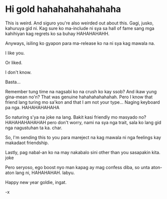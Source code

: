 <html>
<h1>Hi gold hahahahahahahaha</h1>
  <body>
    <p>This is weird. And siguro you're also weirded out about this. Gagi, jusko, kahuruya gid ni. Kag sure ko ma-include ni sya sa hall of fame sang mga kahihiyan kag regrets ko sa buhay HAHAHAHAHH.</p>
    <p>Anyways, isiling ko gyapon para ma-release ko na ni sya kag mawala na.</p>
    <p>I like you.<p>
    <p>Or liked.</p>
    <p>I don't know.</p>
    <p>Basta...</p>
    <p>Remember tung time na nagsabi ko na crush ko kay ssob? And ikaw yung gina-mean no'n? That was genuine hahahahahahahah. Pero I know that friend lang turing mo sa'kon and that I am not your type... Naging keyboard pa nga. HAHAHAHAHAHA </p>
    <p>So naturing s'ya na joke na lang. Bakit kasi friendly mo masyado no? HAHAHAHAHAHAH pero don't worry, nami na sya nga trait, sala ko lang gid nga nagustuhan ta ka. char.</p>
    <p>So, I'm sending this to you para mareject na kag mawala ni nga feelings kay makadaot friendship. </p>
    <p>Lastly, pag nabal-an ko na may nakabalo sini other than you sasapakin kita. joke </p>
    <p>Pero seryoso, ego boost nyo man kapag ay mag confess diba, so unta aton-aton lang ni, HAHAHAHAH. labyu.</p>
    <p>Happy new year goldie, ingat.</p>
    <p>-x</p>
</body>
</html>
